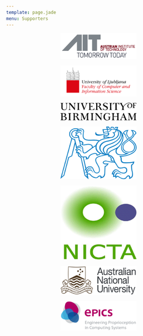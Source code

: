 ```yaml
---
template: page.jade
menu: Supporters
---
```

<p style="text-align: center;">
	<a href="http://www.ait.ac.at/about-us/?L=1"><img style="border: 0px solid ; width: 208px; height: 72px;" alt="AIT" src="img/logo_ait.jpg" /></a>
</p>
<p style="text-align: center;">
	<a href="http://www.uni-lj.si/en/"><img style="border: 0px solid ; width: 208px;" alt="University of Ljubljana" src="img/logo_ljubljana.png" /></a>
</p>
<p style="text-align: center;">
	<a href="http://www.birmingham.ac.uk/"><img style="border: 0px solid ; width: 208px; height: 48px;" alt="University of Birmingham" src="img/logo_birmingham.gif" /></a>
</p>
<p style="text-align: center;">
	<a href="http://www.cvut.cz/"><img style="border: 0px solid ; width: 208px; height: 144px;" alt="Czech Technical University in Prague" src="img/logo_cvut.jpg" /></a>
</p>
<p style="text-align: center;">
	<a href="http://nicta.com.au/"><img style="border: 0px solid ; width: 208px; height: 202px;" alt="NICTA" src="img/logo_nicta.gif" /></a>
</p>
<p style="text-align: center;">
	<a href="http://www.anu.edu.au/"><img style="border: 0px solid ; width: 208px; height: 80px;" alt="Australian National University" src="img/logo_anu.gif" /></a>
</p>
<p style="text-align: center;">
	<a href="http://www.epics-project.eu/"><img style="border: 0px solid ; width: 208px; height: 80px;" alt="EPiCS" src="img/logo_epics.gif" /></a>
</p>
